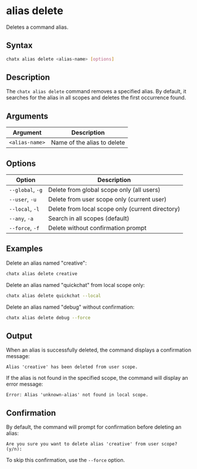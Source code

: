 # alias delete

Deletes a command alias.

## Syntax

```bash
chatx alias delete <alias-name> [options]
```

## Description

The `chatx alias delete` command removes a specified alias. By default, it searches for the alias in all scopes and deletes the first occurrence found.

## Arguments

| Argument | Description |
|----------|-------------|
| `<alias-name>` | Name of the alias to delete |

## Options

| Option | Description |
|--------|-------------|
| `--global`, `-g` | Delete from global scope only (all users) |
| `--user`, `-u` | Delete from user scope only (current user) |
| `--local`, `-l` | Delete from local scope only (current directory) |
| `--any`, `-a` | Search in all scopes (default) |
| `--force`, `-f` | Delete without confirmation prompt |

## Examples

Delete an alias named "creative":

```bash
chatx alias delete creative
```

Delete an alias named "quickchat" from local scope only:

```bash
chatx alias delete quickchat --local
```

Delete an alias named "debug" without confirmation:

```bash
chatx alias delete debug --force
```

## Output

When an alias is successfully deleted, the command displays a confirmation message:

```
Alias 'creative' has been deleted from user scope.
```

If the alias is not found in the specified scope, the command will display an error message:

```
Error: Alias 'unknown-alias' not found in local scope.
```

## Confirmation

By default, the command will prompt for confirmation before deleting an alias:

```
Are you sure you want to delete alias 'creative' from user scope? (y/n): 
```

To skip this confirmation, use the `--force` option.